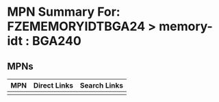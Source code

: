 



# MPN Summary For: FZEMEMORYIDTBGA24 > memory-idt : BGA240

## MPNs
  

|MPN|Direct Links|Search Links|
| :--- | :--- | :--- |
||||
